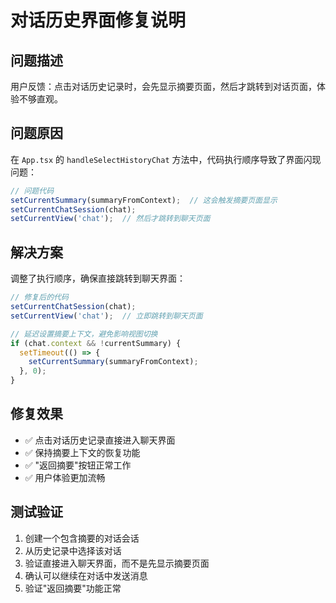 # 对话历史界面修复说明

## 问题描述

用户反馈：点击对话历史记录时，会先显示摘要页面，然后才跳转到对话页面，体验不够直观。

## 问题原因

在 `App.tsx` 的 `handleSelectHistoryChat` 方法中，代码执行顺序导致了界面闪现问题：

```typescript
// 问题代码
setCurrentSummary(summaryFromContext);  // 这会触发摘要页面显示
setCurrentChatSession(chat);
setCurrentView('chat');  // 然后才跳转到聊天页面
```

## 解决方案

调整了执行顺序，确保直接跳转到聊天界面：

```typescript
// 修复后的代码
setCurrentChatSession(chat);
setCurrentView('chat');  // 立即跳转到聊天页面

// 延迟设置摘要上下文，避免影响视图切换
if (chat.context && !currentSummary) {
  setTimeout(() => {
    setCurrentSummary(summaryFromContext);
  }, 0);
}
```

## 修复效果

- ✅ 点击对话历史记录直接进入聊天界面
- ✅ 保持摘要上下文的恢复功能
- ✅ "返回摘要"按钮正常工作
- ✅ 用户体验更加流畅

## 测试验证

1. 创建一个包含摘要的对话会话
2. 从历史记录中选择该对话
3. 验证直接进入聊天界面，而不是先显示摘要页面
4. 确认可以继续在对话中发送消息
5. 验证"返回摘要"功能正常